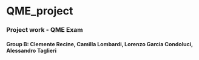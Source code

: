 # QME_project

### Project work - QME Exam

#### Group B: Clemente Recine,  Camilla Lombardi, Lorenzo Garcia Condoluci, Alessandro Taglieri
